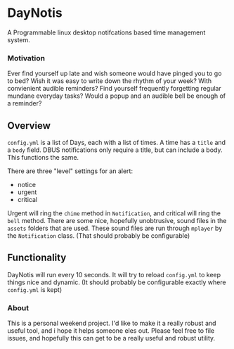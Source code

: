 # DayNotis

A Programmable linux desktop notifcations based time management system.

### Motivation

Ever find yourself up late and wish someone would have pinged you to go to bed?
Wish it was easy to write down the rhythm of your week? With convienient audible reminders?
Find yourself frequently forgetting regular mundane everyday tasks?
Would a popup and an audible bell be enough of a reminder?

## Overview

`config.yml` is a list of Days, each with a list of times.
A time has a `title` and a `body` field.
DBUS notifications only require a title, but can include a body.
This functions the same.

There are three "level" settings for an alert:

- notice
- urgent
- critical

Urgent will ring the `chime` method in `Notification`, and critical will ring the `bell` method.
There are some nice, hopefully unobtrusive, sound files in the `assets` folders that are used.
These sound files are run through `mplayer` by the `Notification` class. (That should probably be configurable)


## Functionality

DayNotis will run every 10 seconds. It will try to reload `config.yml` to keep things nice and dynamic.
(It should probably be configurable exactly where `config.yml` is kept)

### About

This is a personal weekend project. I'd like to make it a really robust and useful tool, and i hope it helps someone eles out.
Please feel free to file issues, and hopefully this can get to be a really useful and robust utility.

